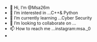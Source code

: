 - 👋 Hi, I’m @Msa26m
- 👀 I’m interested in ...C++& Python
- 🌱 I’m currently learning ...Cyber Security
- 💞️ I’m looking to collaborate on ...
- 📫 How to reach me ...instagram:msa._0
- 

<!---
Msa26m/Msa26m is a ✨ special ✨ repository because its `README.md` (this file) appears on your GitHub profile.
You can click the Preview link to take a look at your changes.
--->
